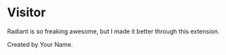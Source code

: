 # Visitor

Radiant is _so_ freaking awesome, but I made it better through this extension.

Created by Your Name. 